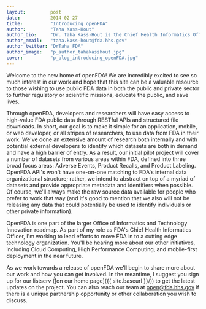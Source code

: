 ```yaml
---
layout:         post
date:           2014-02-27
title:          "Introducing openFDA"
author:         "Taha Kass-Hout"
author_bio:     "Dr. Taha Kass-Hout is the Chief Health Informatics Officer of FDA."
author_email:   "taha.kass-hout@fda.hhs.gov"
author_twitter: "DrTaha_FDA"
author_image:   "p_author_tahakasshout.jpg"
cover:          "p_blog_introducing_openFDA.jpg"
---
```


Welcome to the new home of openFDA! We are incredibly excited to see so much interest in our work and hope that this site can be a valuable resource to those wishing to use public FDA data in both the public and private sector to further regulatory or scientific missions, educate the public, and save lives.

Through openFDA, developers and researchers will have easy access to high-value FDA public data through RESTful APIs and structured file downloads. In short, our goal is to make it simple for an application, mobile, or web developer, or all stripes of researchers, to use data from FDA in their work. We've done an extensive amount of research both internally and with potential external developers to identify which datasets are both in demand and have a high barrier of entry. As a result, our initial pilot project will cover a number of datasets from various areas within FDA, defined into three broad focus areas: Adverse Events, Product Recalls, and Product Labeling. OpenFDA API's won't have one-on-one matching to FDA's internal data organizational structure; rather, we intend to abstract on top of a myriad of datasets and provide appropriate metadata and identifiers when possible. Of course, we'll always make the raw source data available for people who prefer to work that way (and it's good to mention that we also will not be releasing any data that could potentially be used to identify individuals or other private information).

OpenFDA is one part of the larger Office of Informatics and Technology Innovation roadmap. As part of my role as FDA's Chief Health Informatics Officer, I'm working to lead efforts to move FDA in to a cutting edge technology organization. You'll be hearing more about our other initiatives, including Cloud Computing, High Performance Computing, and mobile-first deployment in the near future.

As we work towards a release of openFDA we'll begin to share more about our work and how you can get involved. In the meantime, I suggest you sign up for our listserv ([on our home page]({{ site.baseurl }}/)) to get the latest updates on the project. You can also reach our team at [open@fda.hhs.gov](mailto:open@fda.hhs.gov) if there is a unique partnership opportunity or other collaboration you wish to discuss.
